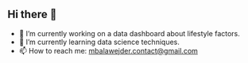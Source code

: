 ## Hi there 👋

- 🔭 I’m currently working on a data dashboard about lifestyle factors.
- 🌱 I’m currently learning data science techniques.
- 📫 How to reach me: mbalawejder.contact@gmail.com
<!--
**MiloszBalawejder/MiloszBalawejder** is a ✨ _special_ ✨ repository because its `README.md` (this file) appears on your GitHub profile.

Here are some ideas to get you started:

- 🔭 I’m currently working on ...
- 🌱 I’m currently learning ...
- 👯 I’m looking to collaborate on ...
- 🤔 I’m looking for help with ...
- 💬 Ask me about ...
- 📫 How to reach me: ...
- 😄 Pronouns: ...
- ⚡ Fun fact: ...
-->
